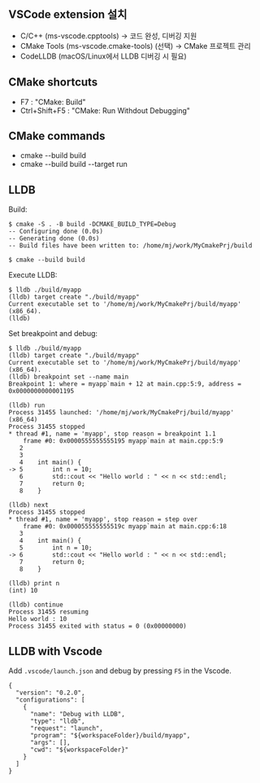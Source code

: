 ## VSCode extension 설치
* C/C++ (ms-vscode.cpptools) → 코드 완성, 디버깅 지원
* CMake Tools (ms-vscode.cmake-tools) (선택) → CMake 프로젝트 관리
* CodeLLDB (macOS/Linux에서 LLDB 디버깅 시 필요)

## CMake shortcuts
* F7 : "CMake: Build"
* Ctrl+Shift+F5 : "CMake: Run Withdout Debugging"

## CMake commands
* cmake --build build
* cmake --build build --target run

## LLDB
Build:
```
$ cmake -S . -B build -DCMAKE_BUILD_TYPE=Debug
-- Configuring done (0.0s)
-- Generating done (0.0s)
-- Build files have been written to: /home/mj/work/MyCmakePrj/build

$ cmake --build build
```

Execute LLDB:
```
$ lldb ./build/myapp
(lldb) target create "./build/myapp"
Current executable set to '/home/mj/work/MyCmakePrj/build/myapp' (x86_64).
(lldb) 
```

Set breakpoint and debug:
```
$ lldb ./build/myapp
(lldb) target create "./build/myapp"
Current executable set to '/home/mj/work/MyCmakePrj/build/myapp' (x86_64).
(lldb) breakpoint set --name main
Breakpoint 1: where = myapp`main + 12 at main.cpp:5:9, address = 0x0000000000001195

(lldb) run
Process 31455 launched: '/home/mj/work/MyCmakePrj/build/myapp' (x86_64)
Process 31455 stopped
* thread #1, name = 'myapp', stop reason = breakpoint 1.1
    frame #0: 0x0000555555555195 myapp`main at main.cpp:5:9
   2   	
   3   	
   4   	int main() {
-> 5   	    int n = 10;
   6   	    std::cout << "Hello world : " << n << std::endl;
   7   	    return 0;
   8   	}

(lldb) next
Process 31455 stopped
* thread #1, name = 'myapp', stop reason = step over
    frame #0: 0x000055555555519c myapp`main at main.cpp:6:18
   3   	
   4   	int main() {
   5   	    int n = 10;
-> 6   	    std::cout << "Hello world : " << n << std::endl;
   7   	    return 0;
   8   	}

(lldb) print n
(int) 10

(lldb) continue
Process 31455 resuming
Hello world : 10
Process 31455 exited with status = 0 (0x00000000) 
```

## LLDB with Vscode
Add `.vscode/launch.json` and debug by pressing `F5` in the Vscode.
```
{
  "version": "0.2.0",
  "configurations": [
    {
      "name": "Debug with LLDB",
      "type": "lldb",
      "request": "launch",
      "program": "${workspaceFolder}/build/myapp",
      "args": [],
      "cwd": "${workspaceFolder}"
    }
  ]
}
```

